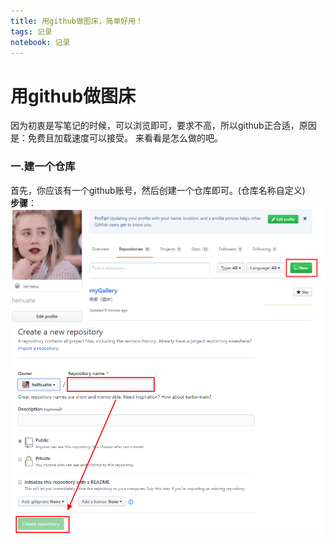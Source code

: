 ```yaml
---
title: 用github做图床，简单好用！
tags: 记录
notebook: 记录
---
```

# 用github做图床
因为初衷是写笔记的时候，可以浏览即可，要求不高，所以github正合适，原因是：免费且加载速度可以接受。
来看看是怎么做的吧。

### 一.建一个仓库
首先，你应该有一个github账号，然后创建一个仓库即可。(仓库名称自定义)  
**步骤**：
![image](https://raw.githubusercontent.com/heihuahe/myGallery/master/noteImage/Image%2035.png)
![](https://raw.githubusercontent.com/heihuahe/myGallery/master/noteImage/Image%2036.png)
